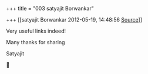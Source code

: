 +++
title = "003 satyajit Borwankar"

+++
[[satyajit Borwankar	2012-05-19, 14:48:56 [Source](https://groups.google.com/g/samskrita/c/CKy1vsEUHjo)]]



Very useful links indeed!

Many thanks for sharing

Satyajit  
  



